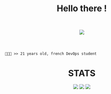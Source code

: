 <h1 align="center">Hello there !</h1>

<p align="center">
  <br><br>
  <img src="https://i.pinimg.com/originals/d7/64/84/d76484f755763b87d45ec9c56e21b37c.gif">
  <br><br>
</p>

#
```diff
👨🏻‍💻 >> 21 years old, french DevOps student
```
#

<h1 align="center">STATS</h1>
<p align="center">
  <img src="https://img.shields.io/github/followers/Enzo75001?style=social">
  <img src="https://img.shields.io/github/stars/Enzo75001?style=social">
  <img src="https://komarev.com/ghpvc/?username=Enzo75001&color=blue">
</p>

<br>
